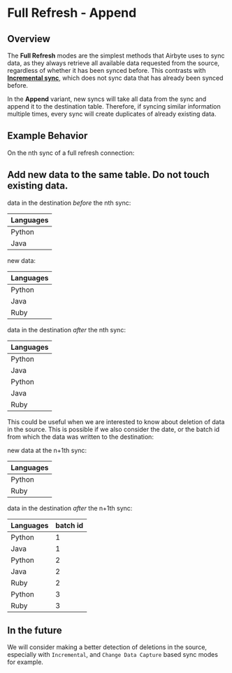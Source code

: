 # Full Refresh - Append

## Overview

The **Full Refresh** modes are the simplest methods that Airbyte uses to sync data, as they always retrieve all available data requested from the source, regardless of whether it has been synced before. This contrasts with [**Incremental sync**](incremental-append.md), which does not sync data that has already been synced before.

In the **Append** variant, new syncs will take all data from the sync and append it to the destination table. Therefore, if syncing similar information multiple times, every sync will create duplicates of already existing data.

## Example Behavior

On the nth sync of a full refresh connection:

## Add new data to the same table. Do not touch existing data.

data in the destination _before_ the nth sync:

| Languages |
| --------- |
| Python    |
| Java      |

new data:

| Languages |
| --------- |
| Python    |
| Java      |
| Ruby      |

data in the destination _after_ the nth sync:

| Languages |
| --------- |
| Python    |
| Java      |
| Python    |
| Java      |
| Ruby      |

This could be useful when we are interested to know about deletion of data in the source. This is possible if we also consider the date, or the batch id from which the data was written to the destination:

new data at the n+1th sync:

| Languages |
| --------- |
| Python    |
| Ruby      |

data in the destination _after_ the n+1th sync:

| Languages | batch id |
| --------- | -------- |
| Python    | 1        |
| Java      | 1        |
| Python    | 2        |
| Java      | 2        |
| Ruby      | 2        |
| Python    | 3        |
| Ruby      | 3        |

## In the future

We will consider making a better detection of deletions in the source, especially with `Incremental`, and `Change Data Capture` based sync modes for example.
